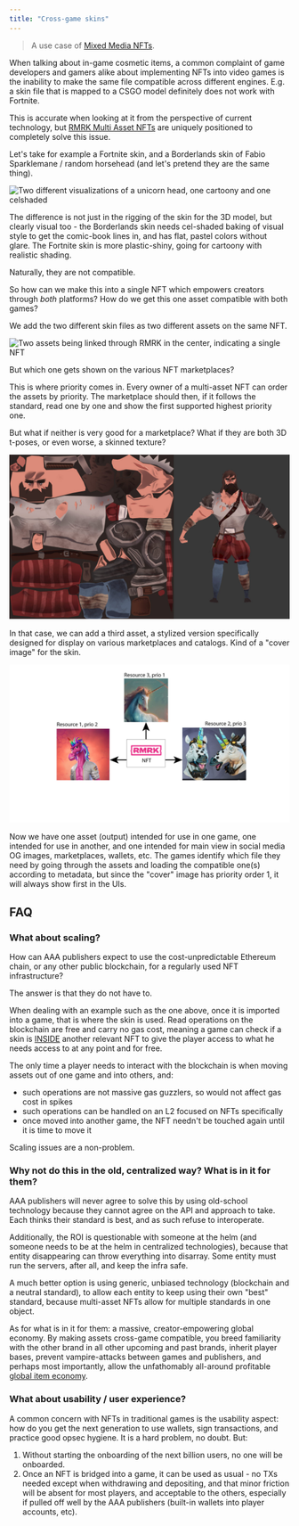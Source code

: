 ```yaml
---
title: "Cross-game skins"
---
```


> A use case of [Mixed Media NFTs](/explanations/usecases/mixedmedia).

When talking about in-game cosmetic items, a common complaint of game developers
and gamers alike about implementing NFTs into video games is the inability to
make the same file compatible across different engines. E.g. a skin file that is
mapped to a CSGO model definitely does not work with Fortnite.

This is accurate when looking at it from the perspective of current technology,
but [RMRK Multi Asset NFTs](/explanations/nft_legos/multiasset) are uniquely
positioned to completely solve this issue.

Let's take for example a Fortnite skin, and a Borderlands skin of Fabio
Sparklemane / random horsehead (and let's pretend they are the same thing).

![Two different visualizations of a unicorn head, one cartoony and one
celshaded](../../../../assets/merge.png)

The difference is not just in the rigging of the skin for the 3D model, but
clearly visual too - the Borderlands skin needs cel-shaded baking of visual
style to get the comic-book lines in, and has flat, pastel colors without glare.
The Fortnite skin is more plastic-shiny, going for cartoony with realistic
shading.

Naturally, they are not compatible.

So how can we make this into a single NFT which empowers creators through _both_
platforms? How do we get this one asset compatible with both games?

We add the two different skin files as two different assets on the same NFT.

![Two assets being linked through RMRK in the center, indicating a single
NFT](../../../../assets/mures_skin.jpg)

But which one gets shown on the various NFT marketplaces?

This is where priority comes in. Every owner of a multi-asset NFT can order the
assets by priority. The marketplace should then, if it follows the standard,
read one by one and show the first supported highest priority one.

But what if neither is very good for a marketplace? What if they are both 3D
t-poses, or even worse, a skinned texture?

![A t-posed character, and a stretched texture](../../../../assets/stretch.jpeg)

In that case, we can add a third asset, a stylized version specifically designed
for display on various marketplaces and catalogs. Kind of a "cover image" for
the skin.

![A third asset is added to the NFT](../../../../assets/mures3.jpg)

Now we have one asset (output) intended for use in one game, one intended for
use in another, and one intended for main view in social media OG images,
marketplaces, wallets, etc. The games identify which file they need by going
through the assets and loading the compatible one(s) according to metadata, but
since the "cover" image has priority order 1, it will always show first in the
UIs.

## FAQ

### What about scaling?

How can AAA publishers expect to use the cost-unpredictable Ethereum chain, or
any other public blockchain, for a regularly used NFT infrastructure?

The answer is that they do not have to.

When dealing with an example such as the one above, once it is imported into a
game, that is where the skin is used. Read operations on the blockchain are free
and carry no gas cost, meaning a game can check if a skin is
[INSIDE](/explanations/nft_legos/nestable) another relevant NFT to give the
player access to what he needs access to at any point and for free.

The only time a player needs to interact with the blockchain is when moving
assets out of one game and into others, and:

- such operations are not massive gas guzzlers, so would not affect gas cost in
  spikes
- such operations can be handled on an L2 focused on NFTs specifically
- once moved into another game, the NFT needn't be touched again until it is
  time to move it

Scaling issues are a non-problem.

### Why not do this in the old, centralized way? What is in it for them?

AAA publishers will never agree to solve this by using old-school technology
because they cannot agree on the API and approach to take. Each thinks their
standard is best, and as such refuse to interoperate.

Additionally, the ROI is questionable with someone at the helm (and someone
needs to be at the helm in centralized technologies), because that entity
disappearing can throw everything into disarray. Some entity must run the
servers, after all, and keep the infra safe.

A much better option is using generic, unbiased technology (blockchain and a
neutral standard), to allow each entity to keep using their own "best" standard,
because multi-asset NFTs allow for multiple standards in one object.

As for what is in it for them: a massive, creator-empowering global economy. By
making assets cross-game compatible, you breed familiarity with the other brand
in all other upcoming and past brands, inherit player bases, prevent
vampire-attacks between games and publishers, and perhaps most importantly,
allow the unfathomably all-around profitable [global item economy](/explanations/usecases/econ).

### What about usability / user experience?

A common concern with NFTs in traditional games is the usability aspect: how do
you get the next generation to use wallets, sign transactions, and practice good
opsec hygiene. It is a hard problem, no doubt. But:

1. Without starting the onboarding of the next billion users, no one will be
   onboarded.
2. Once an NFT is bridged into a game, it can be used as usual - no TXs needed
   except when withdrawing and depositing, and that minor friction will be
   absent for most players, and acceptable to the others, especially if pulled
   off well by the AAA publishers (built-in wallets into player accounts, etc).
